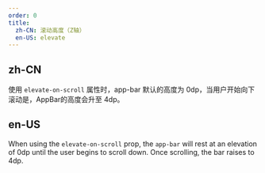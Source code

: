 ```yaml
---
order: 0
title:
  zh-CN: 滚动高度（Z轴）
  en-US: elevate 
---
```


## zh-CN

使用 `elevate-on-scroll` 属性时，app-bar 默认的高度为 0dp，当用户开始向下滚动是，AppBar的高度会升至 4dp。

## en-US

When using the `elevate-on-scroll` prop, the `app-bar` will rest at an elevation of 0dp until the user begins to scroll down. Once scrolling, the bar raises to 4dp.

